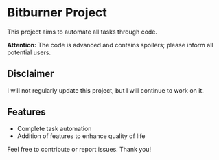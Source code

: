 # Bitburner Project

This project aims to automate all tasks through code.

**Attention:** The code is advanced and contains spoilers; please inform all potential users.

## Disclaimer

I will not regularly update this project, but I will continue to work on it.

## Features

- Complete task automation
- Addition of features to enhance quality of life

Feel free to contribute or report issues. Thank you!